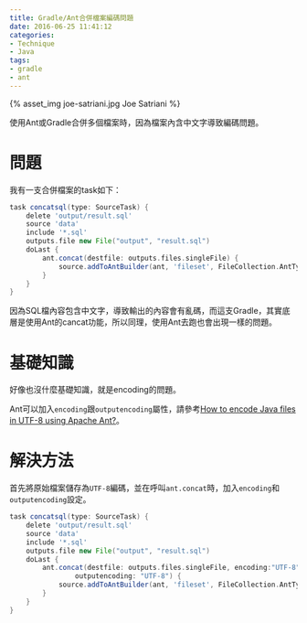 ```yaml
---
title: Gradle/Ant合併檔案編碼問題
date: 2016-06-25 11:41:12
categories:
- Technique
- Java
tags:
- gradle
- ant
---
```


{% asset_img joe-satriani.jpg Joe Satriani %}

使用Ant或Gradle合併多個檔案時，因為檔案內含中文字導致編碼問題。

<!-- more -->

# 問題

我有一支合併檔案的task如下：

```gradle 將data下的SQL檔合併成output內的result.sql
task concatsql(type: SourceTask) {
    delete 'output/result.sql'
    source 'data'
    include '*.sql'
    outputs.file new File("output", "result.sql")
    doLast {
        ant.concat(destfile: outputs.files.singleFile) {
            source.addToAntBuilder(ant, 'fileset', FileCollection.AntType.FileSet)
        }
    }
}
```

因為SQL檔內容包含中文字，導致輸出的內容會有亂碼，而這支Gradle，其實底層是使用Ant的cancat功能，所以同理，使用Ant去跑也會出現一樣的問題。

# 基礎知識

好像也沒什麼基礎知識，就是encoding的問題。

Ant可以加入`encoding`跟`outputencoding`屬性，請參考[How to encode Java files in UTF-8 using Apache Ant?](http://stackoverflow.com/questions/12374324/how-to-encode-java-files-in-utf-8-using-apache-ant)。

# 解決方法

首先將原始檔案儲存為`UTF-8`編碼，並在呼叫`ant.concat`時，加入`encoding`和`outputencoding`設定。

```gradle
task concatsql(type: SourceTask) {
    delete 'output/result.sql'
    source 'data'
    include '*.sql'
    outputs.file new File("output", "result.sql")
    doLast {
        ant.concat(destfile: outputs.files.singleFile, encoding:"UTF-8",
                outputencoding: "UTF-8") {
            source.addToAntBuilder(ant, 'fileset', FileCollection.AntType.FileSet)
        }
    }
}
```
